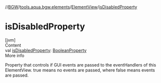 //[BGW](../../../index.md)/[tools.aqua.bgw.elements](../index.md)/[ElementView](index.md)/[isDisabledProperty](is-disabled-property.md)



# isDisabledProperty  
[jvm]  
Content  
val [isDisabledProperty](is-disabled-property.md): [BooleanProperty](../../tools.aqua.bgw.observable/-boolean-property/index.md)  
More info  


Property that controls if GUI events are passed to the eventHandlers of this ElementView. true means no events are passed, where false means events are passed.

  



